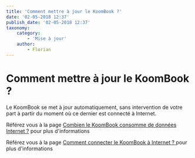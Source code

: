 ```yaml
---
title: 'Comment mettre à jour le KoomBook ?'
date: '02-05-2018 12:37'
publish_date: '02-05-2018 12:37'
taxonomy:
    category:
        - 'Mise à jour'
    author:
        - Florian
---
```


# Comment mettre à jour le KoomBook ?

Le KoomBook se met à jour automatiquement, sans intervention de votre part à partir du moment où ce dernier est connecté à Internet.

Référez vous à la page [Combien le KoomBook consomme de données Internet ?](combien-le-koombook-consomme-de-donnees-internet) pour plus d'informations

Référez vous à la page [Comment connecter le KoomBook à Internet ? ](comment-connecter-le-koombook-a-internet) pour plus d'informations